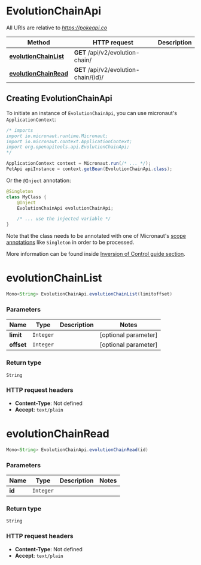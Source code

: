 # EvolutionChainApi

All URIs are relative to *https://pokeapi.co*

| Method | HTTP request | Description |
|------------- | ------------- | -------------|
| [**evolutionChainList**](EvolutionChainApi.md#evolutionChainList) | **GET** /api/v2/evolution-chain/ |  |
| [**evolutionChainRead**](EvolutionChainApi.md#evolutionChainRead) | **GET** /api/v2/evolution-chain/{id}/ |  |


## Creating EvolutionChainApi

To initiate an instance of `EvolutionChainApi`, you can use micronaut's `ApplicationContext`:
```java
/* imports
import io.micronaut.runtime.Micronaut;
import io.micronaut.context.ApplicationContext;
import org.openapitools.api.EvolutionChainApi;
*/

ApplicationContext context = Micronaut.run(/* ... */);
PetApi apiInstance = context.getBean(EvolutionChainApi.class);
```

Or the `@Inject` annotation:
```java
@Singleton
class MyClass {
    @Inject
    EvolutionChainApi evolutionChainApi;

    /* ... use the injected variable */
}
```
Note that the class needs to be annotated with one of Micronaut's [scope annotations](https://docs.micronaut.io/latest/guide/#scopes) like `Singleton` in order to be processed.

More information can be found inside [Inversion of Control guide section](https://docs.micronaut.io/latest/guide/#ioc).

<a id="evolutionChainList"></a>
# **evolutionChainList**
```java
Mono<String> EvolutionChainApi.evolutionChainList(limitoffset)
```



### Parameters
| Name | Type | Description  | Notes |
|------------- | ------------- | ------------- | -------------|
| **limit** | `Integer`|  | [optional parameter] |
| **offset** | `Integer`|  | [optional parameter] |


### Return type
`String`



### HTTP request headers
 - **Content-Type**: Not defined
 - **Accept**: `text/plain`

<a id="evolutionChainRead"></a>
# **evolutionChainRead**
```java
Mono<String> EvolutionChainApi.evolutionChainRead(id)
```



### Parameters
| Name | Type | Description  | Notes |
|------------- | ------------- | ------------- | -------------|
| **id** | `Integer`|  | |


### Return type
`String`



### HTTP request headers
 - **Content-Type**: Not defined
 - **Accept**: `text/plain`

